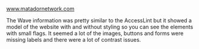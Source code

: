 www.matadornetwork.com

The Wave information was pretty similar to the AccessLint but it showed a model of the website with and without styling so you can see the elements with small flags. It seemed a lot of the images, buttons and forms were missing labels and there were a lot of contrast issues.
